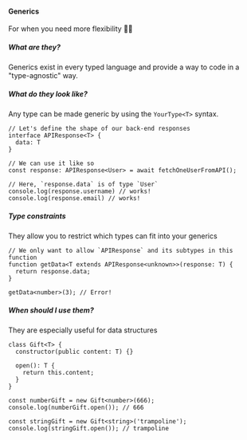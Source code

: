 #### Generics

For when you need more flexibility 🤸‍♀️


<!-- Section 1 -->
##### What are they?

Generics exist in every typed language and provide a way to code in a "type-agnostic" way.


<!-- Section 2 -->
##### What do they look like?

Any type can be made generic by using the `YourType<T>` syntax.

```typescript[2|3|1-5|6-7|9-11]
// Let's define the shape of our back-end responses
interface APIResponse<T> {
  data: T
}

// We can use it like so
const response: APIResponse<User> = await fetchOneUserFromAPI();

// Here, `response.data` is of type `User` 
console.log(response.username) // works!
console.log(response.email) // works!
```


<!-- Section 3 -->
##### Type constraints

They allow you to restrict which types can fit into your generics

```typescript[2|1-4|1-6]
// We only want to allow `APIResponse` and its subtypes in this function
function getData<T extends APIResponse<unknown>>(response: T) {
  return response.data;
}

getData<number>(3); // Error!
```


<!-- Section 4 -->
##### When should I use them?

They are especially useful for data structures

```typescript[1|2-6|9-10|12-13]
class Gift<T> {
  constructor(public content: T) {}

  open(): T {
    return this.content;
  }
}

const numberGift = new Gift<number>(666);
console.log(numberGift.open()); // 666

const stringGift = new Gift<string>('trampoline');
console.log(stringGift.open()); // trampoline
```